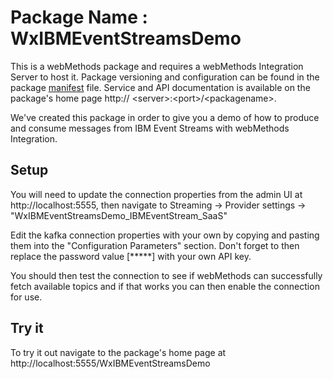 # Package Name : WxIBMEventStreamsDemo

This is a webMethods package and requires a webMethods Integration Server to host it. Package versioning and configuration can be found in the package [manifest](./JcEventStreamsCollaboration/manifest.v3) file. Service and API documentation is available on the package's home page http:// &lt;server&gt;:&lt;port&gt;/&lt;packagename>.

We've created this package in order to give you a demo of how to produce and consume messages from IBM Event Streams with webMethods Integration. 

## Setup

You will need to update the connection properties from the admin UI at http://localhost:5555, then navigate to Streaming -> Provider settings -> "WxIBMEventStreamsDemo_IBMEventStream_SaaS"

Edit the kafka connection properties with your own by copying and pasting them into the "Configuration Parameters" section. Don't forget to then replace the password value [*****] with your own API key.

You should then test the connection to see if webMethods can successfully fetch available topics and if that works you can then enable the connection for use.

## Try it

To try it out navigate to the package's home page at http://localhost:5555/WxIBMEventStreamsDemo